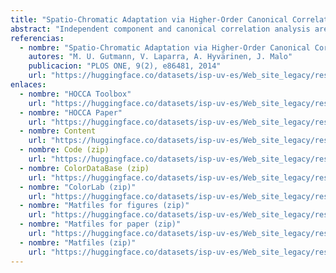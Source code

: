 ```yaml
---
title: "Spatio-Chromatic Adaptation via Higher-Order Canonical Correlation Analysis of Natural Images"
abstract: "Independent component and canonical correlation analysis are twogeneral-purpose statistical methods with wide applicability. Inneuroscience, independent component analysis of chromatic naturalimages explains the spatio-chromatic structure of primary corticalreceptive fields in terms of properties of the visual environment.Canonical correlation analysis explains similarly chromatic adaptationto different illuminations. But, as we show in this paper, neither ofthe two methods generalizes well to explain both spatio-chromaticprocessing and adaptation at the same time. We propose a statisticalmethod which combines the desirable properties of independent componentand canonical correlation analysis: It finds independent components ineach data set which, across the two data sets, are related to eachother via linear or higher-order correlations. The new method is aswidely applicable as canonical correlation analysis, and also to morethan two data sets. We call it higher-order canonical correlationanalysis. When applied to chromatic natural images, we found that itprovides a single (unified) statistical framework which accounts forboth spatio-chromatic processing and adaptation. Filters withspatio-chromatic tuning properties as in the primary visual cortexemerged and corresponding-colors psychophysics was reproducedreasonably well. We used the new method to make a theory-driventestable prediction on how the neural response to colored patternsshould change when the illumination changes. We predict shifts in theresponses which are comparable to the shifts reported for chromaticcontrast habituation."
referencias:
  - nombre: "Spatio-Chromatic Adaptation via Higher-Order Canonical Correlation Analysis of Natural Images"
    autores: "M. U. Gutmann, V. Laparra, A. Hyvärinen, J. Malo"
    publicacion: "PLOS ONE, 9(2), e86481, 2014"
    url: "https://huggingface.co/datasets/isp-uv-es/Web_site_legacy/resolve/main/code/soft_feature/Gutmann_PLOS_ONE_2014.pdf"
enlaces:
  - nombre: "HOCCA Toolbox"
    url: "https://huggingface.co/datasets/isp-uv-es/Web_site_legacy/resolve/main/code/soft_feature/HOCCA_toolbox_v1.zip"
  - nombre: "HOCCA Paper"
    url: "https://huggingface.co/datasets/isp-uv-es/Web_site_legacy/resolve/main/code/soft_feature/Gutmann_PLOS_ONE_2014.pdf"
  - nombre: Content
    url: "https://huggingface.co/datasets/isp-uv-es/Web_site_legacy/resolve/main/code/soft_feature/content.txt"
  - nombre: Code (zip)
    url: "https://huggingface.co/datasets/isp-uv-es/Web_site_legacy/resolve/main/code/soft_feature/code.zip"
  - nombre: ColorDataBase (zip)
    url: "https://huggingface.co/datasets/isp-uv-es/Web_site_legacy/resolve/main/code/soft_feature/ColorDataBase.zip"
  - nombre: "ColorLab (zip)"
    url: "https://huggingface.co/datasets/isp-uv-es/Web_site_legacy/resolve/main/code/soft_feature/colorlab.zip"
  - nombre: "Matfiles for figures (zip)"
    url: "https://huggingface.co/datasets/isp-uv-es/Web_site_legacy/resolve/main/code/soft_feature/matfiles.for_figures_in_paper.zip"
  - nombre: "Matfiles for paper (zip)"
    url: "https://huggingface.co/datasets/isp-uv-es/Web_site_legacy/resolve/main/code/soft_feature/matfiles.paper.zip"
  - nombre: "Matfiles (zip)"
    url: "https://huggingface.co/datasets/isp-uv-es/Web_site_legacy/resolve/main/code/soft_feature/matfiles.zip"
---
```

